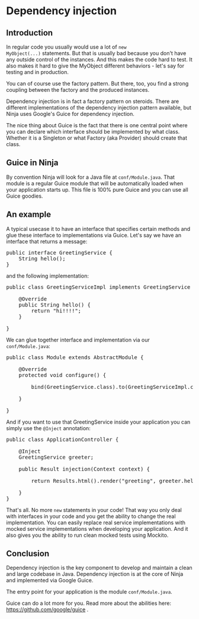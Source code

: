 Dependency injection
====================

Introduction
------------

In regular code you usually would use a lot of <code>new MyObject(...)</code> statements. But
that is usually bad because you don't have any outside control of the instances.
And this makes the code hard to test. It also makes it hard
to give the MyObject different behaviors - let's say for testing and in production.

You can of course use the factory pattern. But there, too, you find a strong 
coupling between the factory and the produced instances.

Dependency injection is in fact a factory pattern on steroids. There are different
implementations of the dependency injection pattern available, but Ninja uses
Google's Guice for dependency injection. 

The nice thing about Guice is the fact that there is one central point where
you can declare which interface should be implemented by what class. Whether
it is a Singleton or what Factory (aka Provider) should create that class.


Guice in Ninja
--------------

By convention Ninja will look for a Java file at <code>conf/Module.java</code>.
That module is a regular Guice module that will be automatically loaded when
your application starts up. This file is 100% pure Guice and you can use
all Guice goodies.


An example
----------

A typical usecase it to have an interface that specifies certain methods and
glue these interface to implementations via Guice. Let's say we have an interface
that returns a message:

<pre class="prettyprint">
public interface GreetingService {
	String hello();
}
</pre>

and the following implementation:

<pre class="prettyprint">
public class GreetingServiceImpl implements GreetingService {
    
    @Override
	public String hello() {
		return "hi!!!!";
	}

}
</pre>

We can glue together interface and implementation via our 
<code>conf/Module.java</code>:

<pre class="prettyprint">
public class Module extends AbstractModule {

    @Override
    protected void configure() {       

        bind(GreetingService.class).to(GreetingServiceImpl.class);

    }

}
</pre>

And if you want to use that GreetingService inside your application you can
simply use the <code>@Inject</code> annotation:

<pre class="prettyprint">
public class ApplicationController {

    @Inject
    GreetingService greeter;

    public Result injection(Context context) {

        return Results.html().render("greeting", greeter.hello());

    }
}
</pre>

That's all. No more <code>new</code> statements in your code! That way you only
deal with interfaces in your code and you get the ability to change the real
implementation. You can easily replace real service implementations with
mocked service implementations when developing your application. And it also
gives you the ability to run clean mocked tests using Mockito.


Conclusion
----------

Dependency injection is the key component to develop and maintain a clean and
large codebase in Java. Dependency injection is at the core of Ninja 
and implemented via Google Guice. 

The entry point for your application is the module
<code>conf/Module.java</code>.

Guice can do a lot more for you. Read more about the abilities here: 
https://github.com/google/guice .
